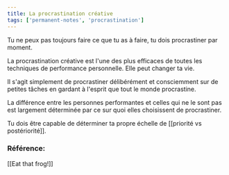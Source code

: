 ```yaml
---
title: La procrastination créative
tags: ['permanent-notes', 'procrastination']
---
```


Tu ne peux pas toujours faire ce que tu as à faire, tu dois procrastiner par moment.

La procrastination créative est l'une des plus efficaces de toutes les techniques de performance personnelle. Elle peut changer ta vie.

Il s'agit simplement de procrastiner délibérément et consciemment sur de petites tâches en gardant à l'esprit que tout le monde procrastine.

La différence entre les personnes performantes et celles qui ne le sont pas est largement déterminée par ce sur quoi elles choisissent de procrastiner.

Tu dois être capable de déterminer ta propre échelle de [[priorité vs postériorité]].

### Référence:
[[Eat that frog!]]